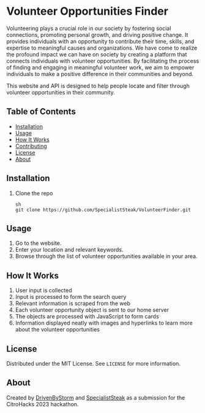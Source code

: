 # Volunteer Opportunities Finder

Volunteering plays a crucial role in our society by fostering social connections, promoting personal growth, and driving positive change. It provides individuals with an opportunity to contribute their time, skills, and expertise to meaningful causes and organizations. We have come to realize the profound impact we can have on society by creating a platform that connects individuals with volunteer opportunities. By facilitating the process of finding and engaging in meaningful volunteer work, we aim to empower individuals to make a positive difference in their communities and beyond. 

This website and API is designed to help people locate and filter through volunteer opportunities in their community. 

## Table of Contents

- [Installation](#installation)
- [Usage](#usage)
- [How It Works](#how-it-works)
- [Contributing](#contributing)
- [License](#license)
- [About](#about)

## Installation

1. Clone the repo
   ```
   sh
   git clone https://github.com/SpecialistSteak/VolunteerFinder.git
   ```

## Usage

1. Go to the website.
2. Enter your location and relevant keywords.
3. Browse through the list of volunteer opportunities available in your area.

## How It Works

1. User input is collected
2. Input is processed to form the search query
3. Relevant information is scraped from the web
4. Each volunteer opportunity object is sent to our home server
5. The objects are processed with JavaScript to form cards
6. Information displayed neatly with images and hyperlinks to learn more about the volunteer opportunities


## License

Distributed under the MIT License. See `LICENSE` for more information.

## About

Created by [DrivenByStorm](https://github.com/DrivenByStorm) and [SpecialistSteak](https://github.com/SpecialistSteak) as a submission for the CitroHacks 2023 hackathon.
